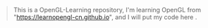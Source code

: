 > This is a OpenGL-Learning repository, I'm learning OpenGL from "https://learnopengl-cn.github.io", and I will put my code here .



